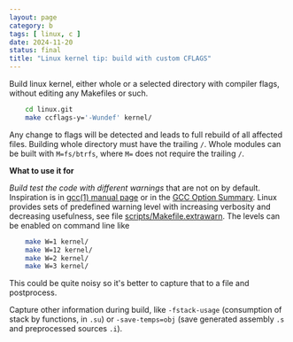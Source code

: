 ```yaml
---
layout: page
category: b
tags: [ linux, c ]
date: 2024-11-20
status: final
title: "Linux kernel tip: build with custom CFLAGS"
---
```


Build linux kernel, either whole or a selected directory with compiler flags,
without editing any Makefiles or such.

```sh
    cd linux.git
    make ccflags-y='-Wundef' kernel/
```

Any change to flags will be detected and leads to full rebuild of all affected files.
Building whole directory must have the trailing `/`. Whole modules can be built
with `M=fs/btrfs`, where `M=` does not require the trailing `/`.

**What to use it for**

*Build test the code with different warnings* that are not on by default.
Inspiration is in [gcc(1) manual page](https://www.man7.org/linux/man-pages/man1/gcc.1.html)
or in the
[GCC Option Summary](https://gcc.gnu.org/onlinedocs/gcc/Option-Summary.html). 
Linux provides sets of predefined warning level with increasing verbosity and
decreasing usefulness, see file [scripts/Makefile.extrawarn](https://elixir.bootlin.com/linux/latest/source/scripts/Makefile.extrawarn).
The levels can be enabled on command line like

```sh
    make W=1 kernel/
    make W=12 kernel/
    make W=2 kernel/
    make W=3 kernel/
```

This could be quite noisy so it's better to capture that to a file and postprocess.

Capture other information during build, like `-fstack-usage` (consumption of
stack by functions, in `.su`) or `-save-temps=obj` (save generated assembly `.s` and
preprocessed sources `.i`).
